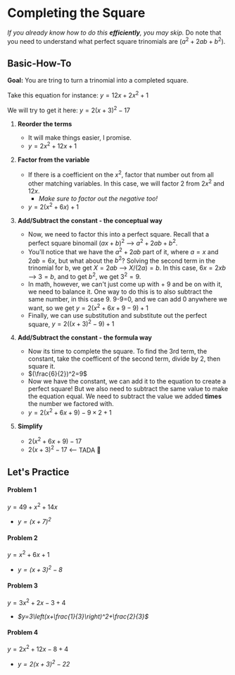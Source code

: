 # Completing the Square
*If you already know how to do this **efficiently**, you may skip.* Do note that you need to understand what perfect square trinomials are ($a^2+2ab+b^2$).
## Basic-How-To
**Goal:** You are tring to turn a trinomial into a completed square.

Take this equation for instance: $y=12x+2x^2+1$

We will try to get it here: $y=2(x+3)^2-17$

1. **Reorder the terms**
	* It will make things easier, I promise.
	* $y=2x^2+12x+1$

2. **Factor from the variable**
	* If there is a coefficient on the $x^2$, factor that number out from all other matching variables. In this case, we will factor $2$ from $2x^2$ and $12x$.
		* *Make sure to factor out the negative too!*
	* $y=2(x^2+6x)+1$

3. **Add/Subtract the constant - the conceptual way**
	* Now, we need to factor this into a perfect square. Recall that a perfect square binomail $(ax+b)^2$ --> $a^2 + 2ab + b^2$. 
	* You'll notice that we have the $a^2 + 2ab$ part of it, where $a=x$ and $2ab=6x$, but what about the $b^2$? Solving the second term in the trinomial for b, we get $X = 2ab$ --> $X/(2a) = b$. In this case, $6x = 2xb$ --> $3 = b$, and to get $b^2$, we get $3^2 = 9$.
	* In math, however, we can't just come up with + 9 and be on with it, we need to balance it. One way to do this is to also subtract the same number, in this case 9. 9-9=0, and we can add 0 anywhere we want, so we get $y=2(x^2+6x+9-9)+1$
	* Finally, we can use substitution and substitute out the perfect square, $y=2((x+3)^2-9)+1$
4. **Add/Subtract the constant - the formula way**
	* Now its time to complete the square. To find the 3rd term, the constant, take the coefficent of the second term, divide by 2, then square it. 
	* $(\frac{6}{2})^2=9$
	* Now we have the constant, we can add it to the equation to create a perfect square! But we also need to subtract the same value to make the equation equal. We need to subtract the value we added **times** the number we factored with.
	* $y=2(x^2+6x+9)-9\times2+1$

5. **Simplify**
	* $2(x^2+6x+9)-17$
	* $2(x+3)^2-17$ <-- TADA :tada:

## Let's Practice
<!-- tabs:start -->

#### **Problem 1**
$y=49+x^2+14x$
* *$y=(x+7)^2$*

#### **Problem 2**
$y=x^2+6x+1$
* *$y=(x+3)^2-8$*

#### **Problem 3**
$y=3x^2+2x-3+4$
* *$y=3\left(x+\frac{1}{3}\right)^2+\frac{2}{3}$*

#### **Problem 4**
$y=2x^2+12x-8+4$
* *$y=2\left(x+3\right)^2-22$*

<!-- tabs:end -->
